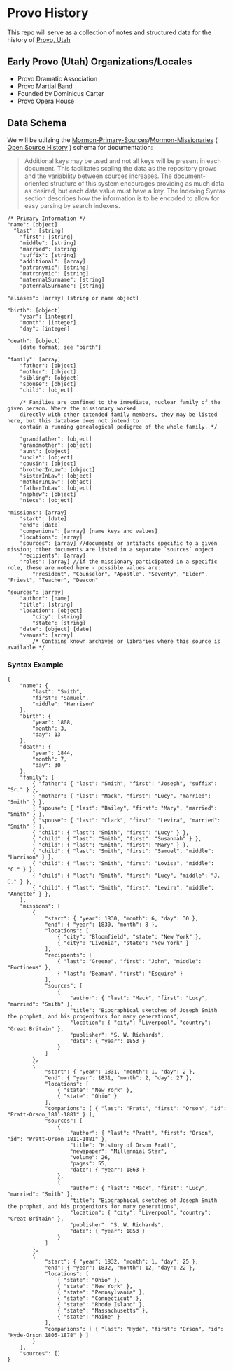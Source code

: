Provo History
================================
This repo will serve as a collection of notes and structured data for the history of [Provo, Utah](https://en.wikipedia.org/wiki/Provo,_Utah)

Early Provo (Utah) Organizations/Locales
-------------------------

* Provo Dramatic Association
* Provo Martial Band
 * Founded by Dominicus Carter
* Provo Opera House

Data Schema
-----------
We will be utilzing the [Mormon-Primary-Sources](https://github.com/opensourcehistory/Mormon-Primary-Sources)/[Mormon-Missionaries](https://github.com/opensourcehistory/Mormon-Missionaries) ( [Open Source History](https://github.com/opensourcehistory) ) schema for documentation:

> Additional keys may be used and not all keys will be present in each document. This facilitates scaling the data as the repository grows and the variability between sources increases. The document-oriented structure of this system encourages providing as much data as desired, but each data value must have a key. The Indexing Syntax section describes how the information is to be encoded to allow for easy parsing by search indexers.

    /* Primary Information */
    "name": [object]
      "last": [string]
    	"first": [string]
    	"middle": [string]
    	"married": [string]
    	"suffix": [string]
    	"additional": [array]
    	"patronymic": [string]
    	"matronymic": [string]
    	"maternalSurname": [string]
    	"paternalSurname": [string]
    
    "aliases": [array] [string or name object]
    
    "birth": [object]
    	"year": [integer]
    	"month": [integer]
    	"day": [integer]
    
    "death": [object]
    	[date format; see "birth"]
    
    "family": [array]
    	"father": [object]
    	"mother": [object]
    	"sibling": [object]
    	"spouse": [object]
    	"child": [object]
    	
    	/* Families are confined to the immediate, nuclear family of the given person. Where the missionary worked 
    	directly with other extended family members, they may be listed here, but this database does not intend to 
    	contain a running genealogical pedigree of the whole family. */
    	
    	"grandfather": [object]
    	"grandmother": [object]
    	"aunt": [object]
    	"uncle": [object]
    	"cousin": [object]
    	"brotherInLaw": [object]
    	"sisterInLaw": [object]
    	"motherInLaw": [object]
    	"fatherInLaw": [object]
    	"nephew": [object]
    	"niece": [object]
    
    "missions": [array]
    	"start": [date]
    	"end": [date]
    	"companions": [array] [name keys and values]
    	"locations": [array]
    	"sources": [array] //documents or artifacts specific to a given mission; other documents are listed in a separate `sources` object
    	"recipients": [array]
    	"roles": [array] //if the missionary participated in a specific role, these are noted here - possible values are:
    		"President", "Counselor", "Apostle", "Seventy", "Elder", "Priest", "Teacher", "Deacon"
    
    "sources": [array]
    	"author": [name]
    	"title": [string]
    	"location": [object]
    		"city": [string]
    		"state": [string]
    	"date": [object] [date]
    	"venues": [array]
    		/* Contains known archives or libraries where this source is available */
    	
    	

### Syntax Example

    {
    	"name": {
    		"last": "Smith",
    		"first": "Samuel",
    		"middle": "Harrison"
    	},
    	"birth": {
    		"year": 1808,
    		"month": 3,
    		"day": 13
    	},
    	"death": {
    		"year": 1844,
    		"month": 7,
    		"day": 30
    	},
    	"family": [
    		{ "father": { "last": "Smith", "first": "Joseph", "suffix": "Sr." } },
    		{ "mother": { "last": "Mack", "first": "Lucy", "married": "Smith" } },
    		{ "spouse": { "last": "Bailey", "first": "Mary", "married": "Smith" } },
    		{ "spouse": { "last": "Clark", "first": "Levira", "married": "Smith" } },
    		{ "child": { "last": "Smith", "first": "Lucy" } },
    		{ "child": { "last": "Smith", "first": "Susannah" } },
    		{ "child": { "last": "Smith", "first": "Mary" } },
    		{ "child": { "last": "Smith", "first": "Samuel", "middle": "Harrison" } },
    		{ "child": { "last": "Smith", "first": "Lovisa", "middle": "C." } },
    		{ "child": { "last": "Smith", "first": "Lucy", "middle": "J. C." } },
    		{ "child": { "last": "Smith", "first": "Levira", "middle": "Annette" } },
    	],
    	"missions": [
    		{
    			"start": { "year": 1830, "month": 6, "day": 30 },
    			"end": { "year": 1830, "month": 8 },
    			"locations": [
    				{ "city": "Bloomfield", "state": "New York" },
    				{ "city": "Livonia", "state": "New York" }
    			],
    			"recipients": [
    				{ "last": "Greene", "first": "John", "middle": "Portineus" },
    				{ "last": "Beaman", "first": "Esquire" }
    			],
    			"sources": [
    				{
    					"author": { "last": "Mack", "first": "Lucy", "married": "Smith" },
    					"title": "Biographical sketches of Joseph Smith the prophet, and his progenitors for many generations",
    					"location": { "city": "Liverpool", "country": "Great Britain" },
    					"publisher": "S. W. Richards",
    					"date": { "year": 1853 }
    				}
    			]
    		},
    		{
    			"start": { "year": 1831, "month": 1, "day": 2 },
    			"end": { "year": 1831, "month": 2, "day": 27 },
    			"locations": [
    				{ "state": "New York" },
    				{ "state": "Ohio" }
    			],
    			"companions": [ { "last": "Pratt", "first": "Orson", "id": "Pratt-Orson_1811-1881" } ],
    			"sources": [
    				{
    					"author": { "last": "Pratt", "first": "Orson", "id": "Pratt-Orson_1811-1881" },
    					"title": "History of Orson Pratt",
    					"newspaper": "Millennial Star",
    					"volume": 26,
    					"pages": 55,
    					"date": { "year": 1863 }
    				},
    				{
    					"author": { "last": "Mack", "first": "Lucy", "married": "Smith" },
    					"title": "Biographical sketches of Joseph Smith the prophet, and his progenitors for many generations",
    					"location": { "city": "Liverpool", "country": "Great Britain" },
    					"publisher": "S. W. Richards",
    					"date": { "year": 1853 }
    				}
    			]
    		},
    		{
    			"start": { "year": 1832, "month": 1, "day": 25 },
    			"end": { "year": 1832, "month": 12, "day": 22 },
    			"locations": [
    				{ "state": "Ohio" },
    				{ "state": "New York" },
    				{ "state": "Pennsylvania" },
    				{ "state": "Connecticut" },
    				{ "state": "Rhode Island" },
    				{ "state": "Massachusetts" },
    				{ "state": "Maine" }
    			],
    			"companions": [ { "last": "Hyde", "first": "Orson", "id": "Hyde-Orson_1805-1878" } ]
    		}
    	],
    	"sources": []
    }

